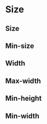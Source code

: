 <script setup>
import CdxDocsTokensTable from '../../src/components/tokens/TokensTable.vue';
import tokens from '@wikimedia/codex-design-tokens/dist/index.json';
</script>

# Size

## Size

<CdxDocsTokensTable
	:tokens="tokens.size"
	token-demo="CdxDocsSizeDemo"
/>

## Min-size

<CdxDocsTokensTable
	:tokens="tokens['min-size']"
	token-demo="CdxDocsSizeDemo"
/>

## Width

<CdxDocsTokensTable
	:tokens="tokens.width"
	token-demo="CdxDocsSizeDemo"
	css-property="width"
/>

## Max-width

<CdxDocsTokensTable
	:tokens="tokens['max-width']"
	token-demo="CdxDocsSizeDemo"
	css-property="width"
/>

## Min-height

<CdxDocsTokensTable
	:tokens="tokens['min-height']"
	token-demo="CdxDocsSizeDemo"
	css-property="height"
/>

## Min-width

<CdxDocsTokensTable
	:tokens="tokens['min-width']"
	token-demo="CdxDocsSizeDemo"
	css-property="width"
/>
